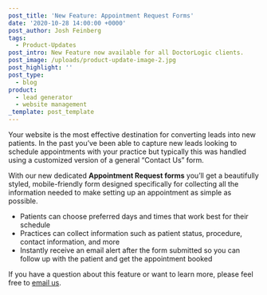 ```yaml
---
post_title: 'New Feature: Appointment Request Forms'
date: '2020-10-28 14:00:00 +0000'
post_author: Josh Feinberg
tags:
  - Product-Updates
post_intro: New Feature now available for all DoctorLogic clients.
post_image: /uploads/product-update-image-2.jpg
post_highlight: ''
post_type:
  - blog
product:
  - lead generator
  - website management
_template: post_template
---
```


Your website is the most effective destination for converting leads into new patients. In the past you’ve been able to capture new leads looking to schedule appointments with your practice but typically this was handled using a customized version of a general “Contact Us” form.

With our new dedicated **Appointment Request forms** you’ll get a beautifully styled, mobile-friendly form designed specifically for collecting all the information needed to make setting up an appointment as simple as possible.

* Patients can choose preferred days and times that work best for their schedule
* Practices can collect information such as patient status, procedure, contact information, and more
* Instantly receive an email alert after the form submitted so you can follow up with the patient and get the appointment booked

If you have a question about this feature or want to learn more, please feel free to [email us](mailto:success@doctorlogic.com?subject=Interested%20in%20Appointment%20Request%20Forms).
